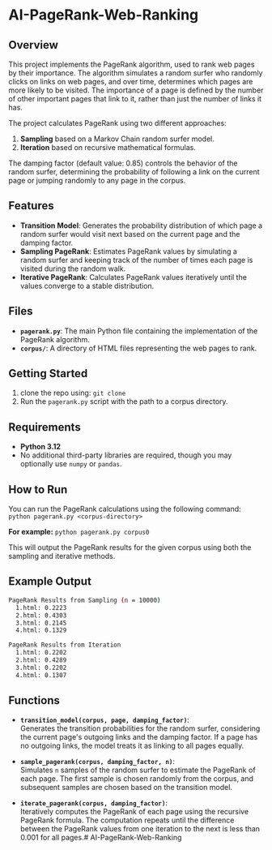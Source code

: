# AI-PageRank-Web-Ranking

## Overview

This project implements the PageRank algorithm, used to rank web pages by their importance. The algorithm simulates a random surfer who randomly clicks on links on web pages, and over time, determines which pages are more likely to be visited. The importance of a page is defined by the number of other important pages that link to it, rather than just the number of links it has.

The project calculates PageRank using two different approaches:
1. **Sampling** based on a Markov Chain random surfer model.
2. **Iteration** based on recursive mathematical formulas.

The damping factor (default value: 0.85) controls the behavior of the random surfer, determining the probability of following a link on the current page or jumping randomly to any page in the corpus.

## Features

- **Transition Model**: Generates the probability distribution of which page a random surfer would visit next based on the current page and the damping factor.
- **Sampling PageRank**: Estimates PageRank values by simulating a random surfer and keeping track of the number of times each page is visited during the random walk.
- **Iterative PageRank**: Calculates PageRank values iteratively until the values converge to a stable distribution.

## Files

- **`pagerank.py`**: The main Python file containing the implementation of the PageRank algorithm.
- **`corpus/`**: A directory of HTML files representing the web pages to rank.

## Getting Started

1. clone the repo using: `git clone`
2. Run the `pagerank.py` script with the path to a corpus directory.

## Requirements

- **Python 3.12**
- No additional third-party libraries are required, though you may optionally use `numpy` or `pandas`.

## How to Run

You can run the PageRank calculations using the following command: `python pagerank.py <corpus-directory>`

**For example:** `python pagerank.py corpus0`

This will output the PageRank results for the given corpus using both the sampling and iterative methods.

## Example Output
```bash
PageRank Results from Sampling (n = 10000)
  1.html: 0.2223
  2.html: 0.4303
  3.html: 0.2145
  4.html: 0.1329

PageRank Results from Iteration
  1.html: 0.2202
  2.html: 0.4289
  3.html: 0.2202
  4.html: 0.1307
```

## Functions

- **`transition_model(corpus, page, damping_factor)`**:  
  Generates the transition probabilities for the random surfer, considering the current page's outgoing links and the damping factor. If a page has no outgoing links, the model treats it as linking to all pages equally.

- **`sample_pagerank(corpus, damping_factor, n)`**:  
  Simulates `n` samples of the random surfer to estimate the PageRank of each page. The first sample is chosen randomly from the corpus, and subsequent samples are chosen based on the transition model.

- **`iterate_pagerank(corpus, damping_factor)`**:  
  Iteratively computes the PageRank of each page using the recursive PageRank formula. The computation repeats until the difference between the PageRank values from one iteration to the next is less than 0.001 for all pages.# AI-PageRank-Web-Ranking
